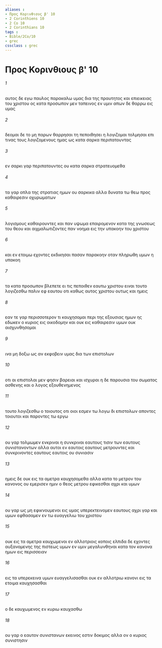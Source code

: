 ```yaml
---
aliases : 
- Προς Κορινθιους β' 10
- 2 Corinthiens 10
- 2 Co 10
- 2 Corinthians 10
tags : 
- Bible/2Co/10
- grec
cssclass : grec
---
```


# Προς Κορινθιους β' 10

###### 1
αυτος δε εγω παυλος παρακαλω υμας δια της πραυτητος και επιεικειας του χριστου ος κατα προσωπον μεν ταπεινος εν υμιν απων δε θαρρω εις υμας
###### 2
δεομαι δε το μη παρων θαρρησαι τη πεποιθησει η λογιζομαι τολμησαι επι τινας τους λογιζομενους ημας ως κατα σαρκα περιπατουντας
###### 3
εν σαρκι γαρ περιπατουντες ου κατα σαρκα στρατευομεθα
###### 4
τα γαρ οπλα της στρατιας ημων ου σαρκικα αλλα δυνατα τω θεω προς καθαιρεσιν οχυρωματων
###### 5
λογισμους καθαιρουντες και παν υψωμα επαιρομενον κατα της γνωσεως του θεου και αιχμαλωτιζοντες παν νοημα εις την υπακοην του χριστου
###### 6
και εν ετοιμω εχοντες εκδικησαι πασαν παρακοην οταν πληρωθη υμων η υπακοη
###### 7
τα κατα προσωπον βλεπετε ει τις πεποιθεν εαυτω χριστου ειναι τουτο λογιζεσθω παλιν εφ εαυτου οτι καθως αυτος χριστου ουτως και ημεις
###### 8
εαν τε γαρ περισσοτερον τι καυχησομαι περι της εξουσιας ημων ης εδωκεν ο κυριος εις οικοδομην και ουκ εις καθαιρεσιν υμων ουκ αισχυνθησομαι
###### 9
ινα μη δοξω ως αν εκφοβειν υμας δια των επιστολων
###### 10
οτι αι επιστολαι μεν φησιν βαρειαι και ισχυραι η δε παρουσια του σωματος ασθενης και ο λογος εξουθενημενος
###### 11
τουτο λογιζεσθω ο τοιουτος οτι οιοι εσμεν τω λογω δι επιστολων αποντες τοιουτοι και παροντες τω εργω
###### 12
ου γαρ τολμωμεν ενκριναι η συνκριναι εαυτους τισιν των εαυτους συνιστανοντων αλλα αυτοι εν εαυτοις εαυτους μετρουντες και συνκρινοντες εαυτους εαυτοις ου συνιασιν
###### 13
ημεις δε ουκ εις τα αμετρα καυχησομεθα αλλα κατα το μετρον του κανονος ου εμερισεν ημιν ο θεος μετρου εφικεσθαι αχρι και υμων
###### 14
ου γαρ ως μη εφικνουμενοι εις υμας υπερεκτεινομεν εαυτους αχρι γαρ και υμων εφθασαμεν εν τω ευαγγελιω του χριστου
###### 15
ουκ εις τα αμετρα καυχωμενοι εν αλλοτριοις κοποις ελπιδα δε εχοντες αυξανομενης της πιστεως υμων εν υμιν μεγαλυνθηναι κατα τον κανονα ημων εις περισσειαν
###### 16
εις τα υπερεκεινα υμων ευαγγελισασθαι ουκ εν αλλοτριω κανονι εις τα ετοιμα καυχησασθαι
###### 17
ο δε καυχωμενος εν κυριω καυχασθω
###### 18
ου γαρ ο εαυτον συνιστανων εκεινος εστιν δοκιμος αλλα ον ο κυριος συνιστησιν
